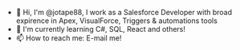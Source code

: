 - 👋 Hi, I'm @jotape88, I work as a Salesforce Developer with broad expirence in Apex, VisualForce, Triggers & automations tools
- 🌱 I'm currently learning C#, SQL, React and others!
- 📫 How to reach me: E-mail me! 

<!---
jotape88/jotape88 is a ✨ special ✨ repository because its `README.md` (this file) appears on your GitHub profile.
You can click the Preview link to take a look at your changes.
--->
